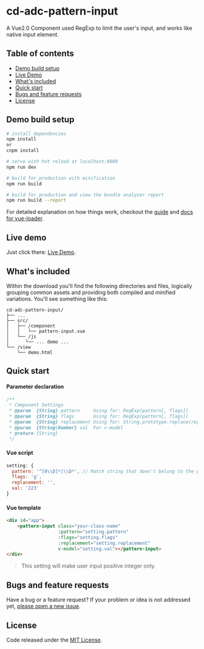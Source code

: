 # cd-adc-pattern-input

A Vue2.0 Component used RegExp to limit the user's input, and works like native input element.

## Table of contents

- [Demo build setup](#demo-build-setup)
- [Live Demo](#live-demo)
- [What's included](#whats-included)
- [Quick start](#quick-start)
- [Bugs and feature requests](#bugs-and-feature-requests)
- [License](#license)

## Demo build setup

``` bash
# install dependencies
npm install
or
cnpm install

# serve with hot reload at localhost:8080
npm run dev

# build for production with minification
npm run build

# build for production and view the bundle analyzer report
npm run build --report
```

For detailed explanation on how things work, checkout the [guide](http://vuejs-templates.github.io/webpack/) and [docs for vue-loader](http://vuejs.github.io/vue-loader).

## Live demo

Just click there: [Live Demo](http://htmlpreview.github.io/?https://github.com/ct-adc/ct-adc-pattern-input/blob/master/view/demo.html).

## What's included

Within the download you'll find the following directories and files, logically grouping common assets and providing both compiled and minified variations. You'll see something like this:

```
cd-adc-pattern-input/
├── ...
├── src/
│   ├── /component
│   │   └── pattern-input.vue
│   └── /js
│      └── ... demo ...
└── /view
    └── demo.html
```

## Quick start

#### Parameter declaration

```javascript
/**
 * Component Settings
 * @param  {String} pattern     Using for: RegExp(pattern[, flags])
 * @param  {String} flags       Using for: RegExp(pattern[, flags])
 * @param  {String} replacement Using for: String.prototype.replace(regexp, replacement)
 * @param  {String\Number} val  For v-model
 * @return {String}             
 */
```

#### Vue script

```javascript
setting: {
  pattern: '^[0\\D]*|\\D*', // Match string that doen't belong to the positive integer
  flags: 'g',
  replacement: '',
  val: '223'
}
```

#### Vue template

```html
<div id="app">
	<pattern-input class="your-class-name"
	               :pattern="setting.pattern"
	               :flags="setting.flags"
	               :replacement="setting.replacement"
	               v-model="setting.val"></pattern-input>
</div>
```

> This setting will make user input positive integer only.

## Bugs and feature requests

Have a bug or a feature request? If your problem or idea is not addressed yet, [please open a new issue](https://github.com/ct-adc/ct-adc-pattern-input/issues/new).

## License

Code released under the [MIT License](https://github.com/ct-adc/ct-adc-pattern-input/blob/master/LICENSE).
